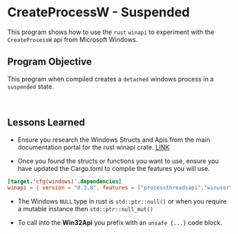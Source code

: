 # CreateProcessW - Suspended
This program shows how to use the `rust` `winapi` to experiment with
the `CreateProcessW` api from Microsoft Windows.

## Program Objective
This program when compiled creates a `detached` windows process in a `suspended` state.

<br/>

## Lessons Learned
- Ensure you research the Windows Structs and Apis from the main documentation portal for the rust winapi crate. [LINK](https://docs.rs/winapi/0.3.8/winapi/)

- Once you found the structs or functions you want to use, ensure you have updated the Cargo.toml to compile the features you will use.

```toml
[target.'cfg(windows)'.dependencies]
winapi = { version = "0.3.8", features = ["processthreadsapi","winuser", "winbase", "handleapi"] }
```


- The Windows `NULL` type in rust is `std::ptr::null()` or when you require a mutable instance then `std::ptr::null_mut()`

- To call into the **Win32Api** you prefix with an `unsafe {...}` code block.